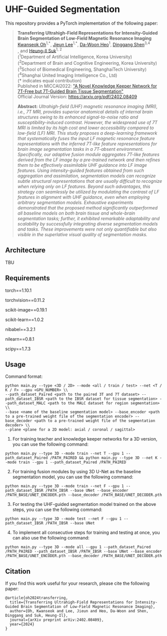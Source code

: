# UHF-Guided Segmentation
This repository provides a PyTorch implementation of the following paper:
> **Transferring Ultrahigh-Field Representations for Intensity-Guided Brain Segmentation of Low-Field Magnetic Resonance Imaging**<br>
> [Kwanseok Oh](https://scholar.google.co.kr/citations?user=EMYHaHUAAAAJ&hl=ko)<sup>1,\*</sup>, [Jieun Lee](https://scholar.google.co.kr/citations?user=RV0DwyEAAAAJ&hl=ko)<sup>1,\*</sup>, [Da-Woon Heo](https://scholar.google.co.kr/citations?user=WapMdZ8AAAAJ&hl=ko)<sup>1</sup>, [Dinggang Shen](https://scholar.google.co.kr/citations?user=v6VYQC8AAAAJ&hl=ko)<sup>3,4</sup><br/>, and [Heung-Il Suk](https://scholar.google.co.kr/citations?user=dl_oZLwAAAAJ&hl=ko)<sup>1, 2</sup><br/>
> (<sup>1</sup>Department of Artificial Intelligence, Korea University) <br/>
> (<sup>2</sup>Department of Brain and Cognitive Engineering, Korea University) <br/>
> (<sup>3</sup>School of Biomedical Engineering, ShanghaiTech University) <br/>
> (<sup>4</sup>Shanghai United Imaging Intelligence Co., Ltd) <br/>
> (* indicates equal contribution) <br/>
> Published in MICCAI2022: ["A Novel Knowledge Keeper Network for 7T-Free but 7T-Guided Brain Tissue Segmentation"](https://link.springer.com/chapter/10.1007/978-3-031-16443-9_32) <br/>
> Official Journal Version: https://arxiv.org/pdf/2402.08409 <br/>
> 
> **Abstract:** *Ultrahigh-field (UHF) magnetic resonance imaging (MRI), i.e., 7T MRI, provides superior anatomical details of internal brain structures owing to its enhanced signal-to-noise ratio and susceptibility-induced contrast. However, the widespread use of 7T MRI is limited by its high cost and lower accessibility compared to low-field (LF) MRI. This study proposes a deep-learning framework that systematically fuses the input LF magnetic resonance feature representations with the inferred 7T-like feature representations for brain image segmentation tasks in a 7T-absent environment. Specifically, our adaptive fusion module aggregates 7T-like features derived from the LF image by a pre-trained network and then refines them to be effectively assimilable UHF guidance into LF image features. Using intensity-guided features obtained from such aggregation and assimilation, segmentation models can recognize subtle structural representations that are usually difficult to recognize when relying only on LF features. Beyond such advantages, this strategy can seamlessly be utilized by modulating the contrast of LF features in alignment with UHF guidance, even when employing arbitrary segmentation models. Exhaustive experiments demonstrated that the proposed method significantly outperformed all baseline models on both brain tissue and whole-brain segmentation tasks; further, it exhibited remarkable adaptability and scalability by successfully integrating diverse segmentation models and tasks. These improvements were not only quantifiable but also visible in the superlative visual quality of segmentation masks.*

## Architecture

TBU

## Requirements

torch==1.10.1

torchvision==0.11.2

scikit-image==0.19.1

scikit-learn==1.0.2

nibabel==3.2.1

nilearn==0.8.1

scipy==1.7.3

## Usage

Command format:
```
python main.py --type <3D / 2D> --mode <all / train / test> --net <T / K / F> --gpu <GPU_NUMBER> \\
--path_dataset_Paired <path to the paired 3T and 7T dataset> --path_dataset_IBSR <path to the IBSR dataset for tissue segmentation> --path_dataset_MALC <path to the MALC dataset for region segmentation> \\
--base <name of the baseline segmentation model> --base_encoder <path to a pre-trained weight file of the segmentation encoder> --base_decoder <path to a pre-trained weight file of the segmentation decoder> \\
--plane <plane for a 2D model: axial / coronal / sagittal>
```


1. For training teacher and knowledge keeper networks for a 3D version, you can use the following command:
```
python main.py --type 3D --mode train --net T --gpu 1 --path_dataset_Paired /PATH_PAIRED && python main.py --type 3D --net K --mode train --gpu 1 --path_dataset_Paired /PATH_PAIRED
```


2. For training fusion modules by using 3D U-Net as the baseline segmentation model, you can use the following command:
```
python main.py --type 3D --mode train --net F --gpu 1 --path_dataset_IBSR /PATH_IBSR --base UNet --base_encoder /PATH_BASE/UNET_ENCODER.pth --base_decoder /PATH_BASE/UNET_DECODER.pth
```

3. For testing the UHF-guided segmentation model trained on the above steps, you can use the following command:
```
python main.py --type 3D --mode test --net F --gpu 1 --path_dataset_IBSR /PATH_IBSR --base UNet
```

4. To implement all consecutive steps for training and testing at once, you can also use the following command:
```
python main.py --type 3D --mode all --gpu 1 --path_dataset_Paired /PATH_PAIRED --path_dataset_IBSR /PATH_IBSR --base UNet --base_encoder /PATH_BASE/UNET_ENCODER.pth --base_decoder /PATH_BASE/UNET_DECODER.pth
```

## Citation
If you find this work useful for your research, please cite the following paper:

```
@article{oh2024transferring,
  title={Transferring Ultrahigh-Field Representations for Intensity-Guided Brain Segmentation of Low-Field Magnetic Resonance Imaging},
  author={Oh, Kwanseok and Lee, Jieun and Heo, Da-Woon and Shen, Dinggang and Suk, Heung-Il},
  journal={arXiv preprint arXiv:2402.08409},
  year={2024}
}
```
